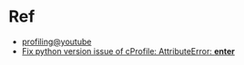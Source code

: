 # Ref

- [profiling@youtube](https://www.youtube.com/watch?v=m_a0fN48Alw&t=28s&ab_channel=mCoding)
- [Fix python version issue of cProfile: AttributeError: **enter**](https://github.com/mCodingLLC/VideosSampleCode/issues/5)
